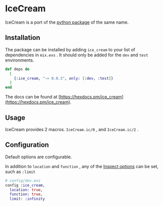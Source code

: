 # IceCream

IceCream is a port of the [python package](https://github.com/gruns/icecream) of the same name.

## Installation

The package can be installed by adding `ice_cream` to your list of dependencies in `mix.exs` . It should only be added for the `dev` and `test` environments.

```elixir
def deps do
  [
    {:ice_cream, "~> 0.0.3", only: [:dev, :test]}
  ]
end
```

The docs can be found at [https://hexdocs.pm/ice_cream](https://hexdocs.pm/ice_cream).

## Usage

IceCream provides 2 macros. `IceCream.ic/0` , and `IceCream.ic/2` .

## Configuration

Default options are configurable.

In addition to `location` and `function` , any of the [Inspect options](https://hexdocs.pm/elixir/Inspect.Opts.html) can be set, such as `:limit`

```elixir
# config/dev.exs
config :ice_cream,
  location: true,
  function: true,
  limit: :infinity
```
